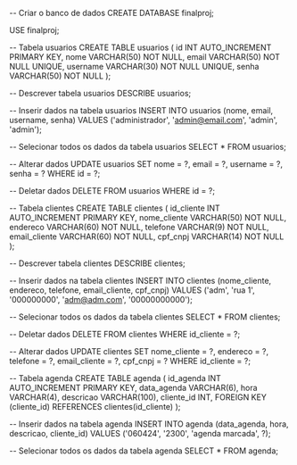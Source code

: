-- Criar o banco de dados
CREATE DATABASE finalproj;

USE finalproj;

-- Tabela usuarios
CREATE TABLE usuarios (
    id INT AUTO_INCREMENT PRIMARY KEY,
    nome VARCHAR(50) NOT NULL,
    email VARCHAR(50) NOT NULL UNIQUE,
    username VARCHAR(30) NOT NULL UNIQUE,
    senha VARCHAR(50) NOT NULL
);

-- Descrever tabela usuarios
DESCRIBE usuarios;

-- Inserir dados na tabela usuarios
INSERT INTO usuarios (nome, email, username, senha)
VALUES ('administrador', 'admin@email.com', 'admin', 'admin');

-- Selecionar todos os dados da tabela usuarios
SELECT * FROM usuarios;

-- Alterar dados
UPDATE usuarios SET nome = ?, email = ?, username = ?, senha = ? WHERE id = ?;

-- Deletar dados
DELETE FROM usuarios WHERE id = ?;

-- Tabela clientes
CREATE TABLE clientes (
    id_cliente INT AUTO_INCREMENT PRIMARY KEY,
    nome_cliente VARCHAR(50) NOT NULL,
    endereco VARCHAR(60) NOT NULL,
    telefone VARCHAR(9) NOT NULL,
    email_cliente VARCHAR(60) NOT NULL,
    cpf_cnpj VARCHAR(14) NOT NULL
);

-- Descrever tabela clientes
DESCRIBE clientes;

-- Inserir dados na tabela clientes
INSERT INTO clientes (nome_cliente, endereco, telefone, email_cliente, cpf_cnpj)
VALUES ('adm', 'rua 1', '000000000', 'adm@adm.com', '00000000000');

-- Selecionar todos os dados da tabela clientes
SELECT * FROM clientes;

-- Deletar dados
DELETE FROM clientes WHERE id_cliente = ?;

-- Alterar dados
UPDATE clientes SET nome_cliente = ?, endereco = ?, telefone = ?, email_cliente = ?, cpf_cnpj = ? WHERE id_cliente = ?;

-- Tabela agenda
CREATE TABLE agenda (
    id_agenda INT AUTO_INCREMENT PRIMARY KEY,
    data_agenda VARCHAR(6),
    hora VARCHAR(4),
    descricao VARCHAR(100),
    cliente_id INT,
    FOREIGN KEY (cliente_id) REFERENCES clientes(id_cliente)
);

-- Inserir dados na tabela agenda
INSERT INTO agenda (data_agenda, hora, descricao, cliente_id)
VALUES ('060424', '2300', 'agenda marcada', ?);

-- Selecionar todos os dados da tabela agenda
SELECT * FROM agenda;
